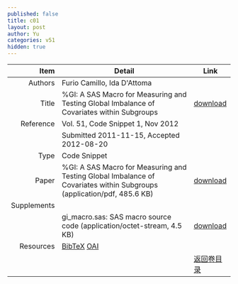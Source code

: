 ```yaml
---
published: false
title: c01
layout: post
author: Yu
categories: v51
hidden: true
---
```


| Item | Detail | Link |
|---:|---|---|
| Authors | Furio Camillo, Ida D'Attoma| |
| Title |%GI: A SAS Macro for Measuring and Testing Global Imbalance of Covariates within Subgroups | [download](http://www.jstatsoft.org/v51/c01/paper) |
| Reference |Vol. 51, Code Snippet 1, Nov 2012 | |
| | Submitted 2011-11-15, Accepted 2012-08-20| | 
| Type | Code Snippet| |
| Paper | %GI: A SAS Macro for Measuring and Testing Global Imbalance of Covariates within Subgroups  (application/pdf, 485.6 KB)| [download](http://www.jstatsoft.org/v51/c01/paper) |
| Supplements | | |
| |gi_macro.sas: SAS macro source code  (application/octet-stream, 4.5 KB)|  [download](http://www.jstatsoft.org/v51/c01/supp/1) |
| Resources | [BibTeX](http://www.jstatsoft.org/v51/c01/bibtex) [OAI](http://www.jstatsoft.org/oai?verb=GetRecord&identifier=oai.jstatsoft/v51/c01&prefix=oai_dc)| |
| |  | [返回卷目录]({{site.baseurl}}/volume/v51.html) |